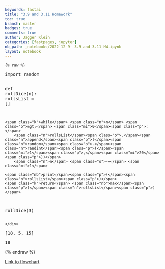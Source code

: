 ```yaml
---
keywords: fastai
title: "3.9 and 3.11 Homework"
toc: true
branch: master
badges: true
comments: true
author: Jagger Klein
categories: [fastpages, jupyter]
nb_path: _notebooks/2022-12-9- 3.9 and 3.11 HW.ipynb
layout: notebook
---
```


<!--
#################################################
### THIS FILE WAS AUTOGENERATED! DO NOT EDIT! ###
#################################################
# file to edit: _notebooks/2022-12-9- 3.9 and 3.11 HW.ipynb
-->

<div class="container" id="notebook-container">
        
    {% raw %}
    
<div class="cell border-box-sizing code_cell rendered">
<div class="input">

<div class="inner_cell">
    <div class="input_area">
<div class=" highlight hl-ipython3"><pre><span></span><span class="kn">import</span> <span class="nn">random</span>

<span class="k">def</span> <span class="nf">rollDice</span><span class="p">(</span><span class="n">n</span><span class="p">):</span>
    <span class="n">rollsList</span> <span class="o">=</span> <span class="p">[]</span>
    
    <span class="k">while</span> <span class="n">n</span> <span class="o">&gt;</span> <span class="mi">0</span><span class="p">:</span>
        <span class="n">rollsList</span><span class="o">.</span><span class="n">append</span><span class="p">(</span><span class="n">random</span><span class="o">.</span><span class="n">randint</span><span class="p">(</span><span class="mi">1</span><span class="p">,</span><span class="mi">20</span><span class="p">))</span>
        <span class="n">n</span> <span class="o">-=</span> <span class="mi">1</span>

    <span class="nb">print</span><span class="p">(</span><span class="n">rollsList</span><span class="p">)</span>
    <span class="k">return</span> <span class="nb">max</span><span class="p">(</span><span class="n">rollsList</span><span class="p">)</span>

<span class="n">rollDice</span><span class="p">(</span><span class="mi">3</span><span class="p">)</span>
</pre></div>

    </div>
</div>
</div>

<div class="output_wrapper">
<div class="output">

<div class="output_area">

<div class="output_subarea output_stream output_stdout output_text">
<pre>[18, 5, 15]
</pre>
</div>
</div>

<div class="output_area">



<div class="output_text output_subarea output_execute_result">
<pre>18</pre>
</div>

</div>

</div>
</div>

</div>
    {% endraw %}

<div class="cell border-box-sizing text_cell rendered"><div class="inner_cell">
<div class="text_cell_render border-box-sizing rendered_html">
<p><a href="https://docs.google.com/drawings/d/1HhYQ8HS0mCYm9buWK1lLIMB2zuauTObEpTTgnpKMyKQ/edit?usp=sharing">Link to flowchart</a></p>

</div>
</div>
</div>
</div>
 

